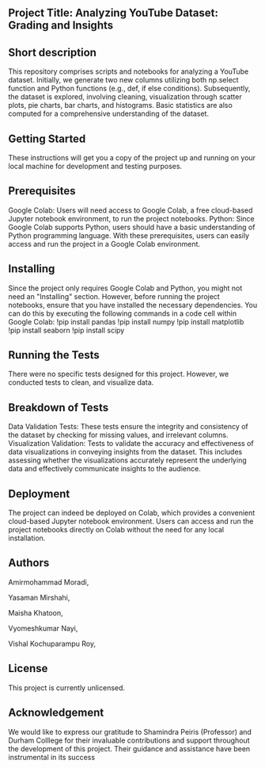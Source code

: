 ## Project Title: Analyzing YouTube Dataset: Grading and Insights   

## Short description
This repository comprises scripts and notebooks for analyzing a YouTube dataset. Initially, we generate two new columns utilizing both np.select function and Python functions (e.g., def, if else conditions). Subsequently, the dataset is explored, involving cleaning, visualization through scatter plots, pie charts, bar charts, and histograms. Basic statistics are also computed for a comprehensive understanding of the dataset.

## Getting Started
These instructions will get you a copy of the project up and running on your local machine for development and testing purposes. 

## Prerequisites
Google Colab: Users will need access to Google Colab, a free cloud-based Jupyter notebook environment, to run the project notebooks.
Python: Since Google Colab supports Python, users should have a basic understanding of Python programming language.
With these prerequisites, users can easily access and run the project in a Google Colab environment.

## Installing
Since the project only requires Google Colab and Python, you might not need an "Installing" section. However, before running the project notebooks, ensure that you have installed the necessary dependencies. You can do this by executing the following commands in a code cell within Google Colab:
!pip install pandas
!pip install numpy
!pip install matplotlib
!pip install seaborn
!pip install scipy

## Running the Tests
There were no specific tests designed for this project. However, we conducted tests to clean, and visualize data. 

## Breakdown of Tests
Data Validation Tests: These tests ensure the integrity and consistency of the dataset by checking for missing values, and irrelevant columns.
Visualization Validation: Tests to validate the accuracy and effectiveness of data visualizations in conveying insights from the dataset. This includes assessing whether the visualizations accurately represent the underlying data and effectively communicate insights to the audience.

## Deployment
The project can indeed be deployed on Colab, which provides a convenient cloud-based Jupyter notebook environment. Users can access and run the project notebooks directly on Colab without the need for any local installation.

## Authors
Amirmohammad Moradi,

Yasaman Mirshahi,

Maisha Khatoon,

Vyomeshkumar Nayi,

Vishal Kochuparampu Roy,

## License
This project is currently unlicensed.

## Acknowledgement
We would like to express our gratitude to Shamindra Peiris (Professor) and Durham Colllege for their invaluable contributions and support throughout the development of this project. Their guidance and assistance have been instrumental in its success







